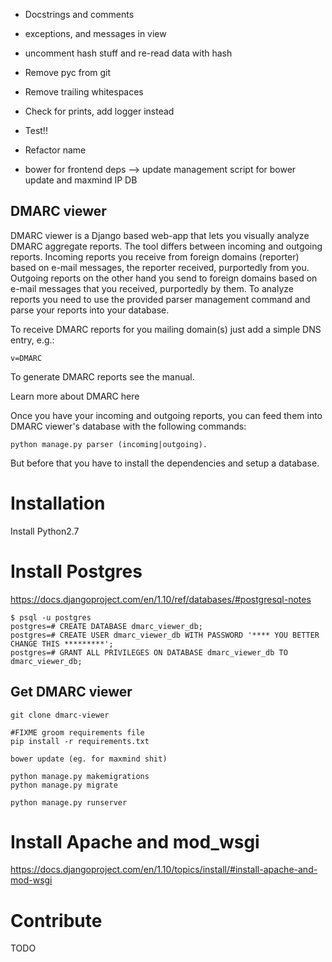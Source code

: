 - Docstrings and comments
- exceptions, and messages in view
- uncomment hash stuff and re-read data with hash
- Remove pyc from git
- Remove trailing whitespaces
- Check for prints, add logger instead
- Test!!
- Refactor name

- bower for frontend deps
  --> update management script for bower update and maxmind IP DB




DMARC viewer
------
DMARC viewer is a Django based web-app that lets you visually analyze DMARC aggregate reports. The tool differs between incoming and outgoing reports. Incoming reports you receive from foreign domains (reporter) based on e-mail messages, the reporter received, purportedly from you. Outgoing reports on the other hand you send to foreign domains based on e-mail messages that you received, purportedly by them. To analyze reports you need to use the provided parser management command and parse your reports into your database.

To receive DMARC reports for you mailing domain(s) just add a simple DNS entry, e.g.:
```shell
v=DMARC
````

To generate DMARC reports see the manual.

Learn more about DMARC here

Once you have your incoming and outgoing reports, you can feed them into DMARC viewer's database with the following commands:
```shell
python manage.py parser (incoming|outgoing).
```

But before that you have to install the dependencies and setup a database.

# Installation
Install Python2.7

# Install Postgres
https://docs.djangoproject.com/en/1.10/ref/databases/#postgresql-notes

```shell
$ psql -u postgres
postgres=# CREATE DATABASE dmarc_viewer_db;
postgres=# CREATE USER dmarc_viewer_db WITH PASSWORD '**** YOU BETTER CHANGE THIS *********';
postgres=# GRANT ALL PRIVILEGES ON DATABASE dmarc_viewer_db TO dmarc_viewer_db;
```
## Get DMARC viewer

```
git clone dmarc-viewer

#FIXME groom requirements file
pip install -r requirements.txt

bower update (eg. for maxmind shit)

python manage.py makemigrations
python manage.py migrate

python manage.py runserver
```


# Install Apache and mod_wsgi
https://docs.djangoproject.com/en/1.10/topics/install/#install-apache-and-mod-wsgi


# Contribute

TODO